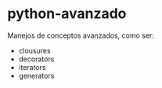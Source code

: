 # python-avanzado

Manejos de conceptos avanzados, como ser:

* clousures
* decorators
* iterators
* generators
